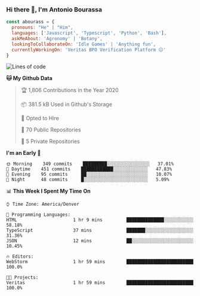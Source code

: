 ### Hi there 👋, I'm Antonio Bourassa

```javascript
const abourass = {
  pronouns: "He" | "Him",
  languages: ['Javascript', 'Typescript', 'Python', 'Bash'],
  askMeAbout: 'Agronomy' | 'Botany',
  lookingToCollaborateOn: 'Idle Games' | 'Anything fun',
  currentlyWorkingOn: 'Veritas BPO Verification Platform 😑'
}
```

<!--START_SECTION:waka-->
![Lines of code](https://img.shields.io/badge/From%20Hello%20World%20I%27ve%20Written-33.0%20million%20lines%20of%20code-blue)

**🐱 My Github Data** 

> 🏆 1,806 Contributions in the Year 2020
 > 
> 📦 381.5 kB Used in Github's Storage 
 > 
> 💼 Opted to Hire
 > 
> 📜 70 Public Repositories
 > 
> 🔑 5 Private Repositories 

**I'm an Early 🐤** 

```text
🌞 Morning    349 commits    █████████░░░░░░░░░░░░░░░░   37.01% 
🌆 Daytime    451 commits    ████████████░░░░░░░░░░░░░   47.83% 
🌃 Evening    95 commits     ██░░░░░░░░░░░░░░░░░░░░░░░   10.07% 
🌙 Night      48 commits     █░░░░░░░░░░░░░░░░░░░░░░░░   5.09%

```


📊 **This Week I Spent My Time On** 

```text
⌚︎ Time Zone: America/Denver

💬 Programming Languages: 
HTML                     1 hr 9 mins         ██████████████░░░░░░░░░░░   58.18% 
TypeScript               37 mins             ███████░░░░░░░░░░░░░░░░░░   31.36% 
JSON                     12 mins             ██░░░░░░░░░░░░░░░░░░░░░░░   10.45%

🔥 Editors: 
WebStorm                 1 hr 59 mins        █████████████████████████   100.0%

🐱‍💻 Projects: 
Veritas                  1 hr 59 mins        █████████████████████████   100.0%

```


<!--END_SECTION:waka-->

<!--
**Abourass/Abourass** is a ✨ _special_ ✨ repository because its `README.md` (this file) appears on your GitHub profile.

Here are some ideas to get you started:

- 🔭 I’m currently working on ...
- 🌱 I’m currently learning ...
- 👯 I’m looking to collaborate on ...
- 🤔 I’m looking for help with ...
- 💬 Ask me about ...
- 📫 How to reach me: ...
- 😄 Pronouns: ...
- ⚡ Fun fact: ...
-->
